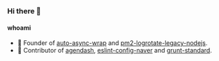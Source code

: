 ### Hi there 👋

#### whoami
* 🔭 Founder of [auto-async-wrap](https://github.com/naver/auto-async-wrap) and [pm2-logrotate-legacy-nodejs](https://github.com/rapidia/pm2-logrotate-legacy-nodejs).
* 🌱 Contributor of [agendash](https://github.com/agenda/agendash), [eslint-config-naver](https://github.com/naver/eslint-config-naver) and [grunt-standard](https://github.com/EasyAsABC123/grunt-standard).
<!--
**rapidia/rapidia** is a ✨ _special_ ✨ repository because its `README.md` (this file) appears on your GitHub profile.

Here are some ideas to get you started:

- 🔭 I’m currently working on ...
- 🌱 I’m currently learning ...
- 👯 I’m looking to collaborate on ...
- 🤔 I’m looking for help with ...
- 💬 Ask me about ...
- 📫 How to reach me: ...
- 😄 Pronouns: ...
- ⚡ Fun fact: ...
-->
